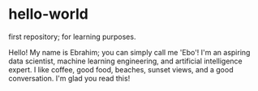 # hello-world
first repository; for learning purposes.

Hello! My name is Ebrahim; you can simply call me 'Ebo'! I'm an aspiring data scientist, machine learning engineering, and artificial intelligence expert. I like coffee, good food, beaches, sunset views, and a good conversation. I'm glad you read this! 
